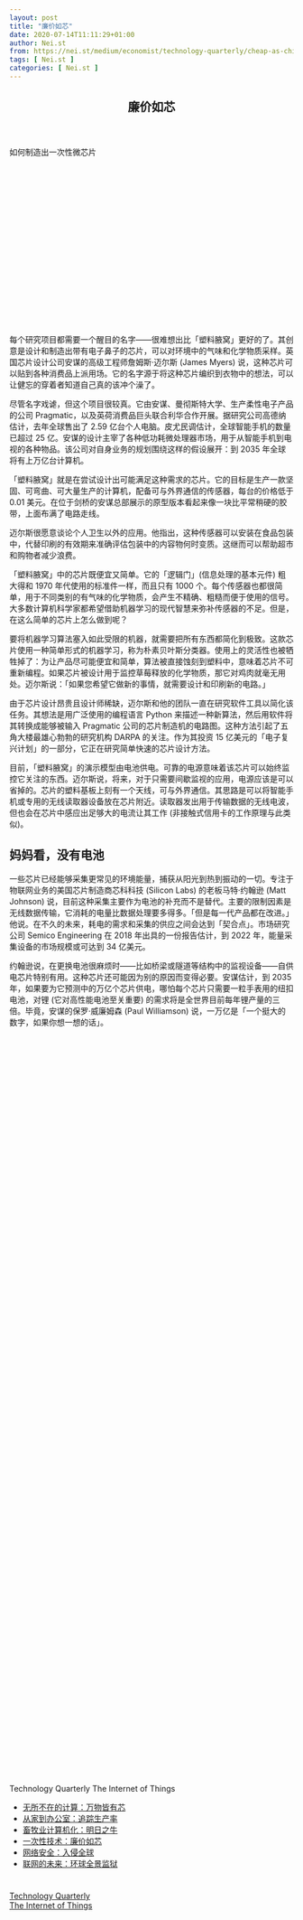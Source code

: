 ```yaml
---
layout: post
title: "廉价如芯"
date: 2020-07-14T11:11:29+01:00
author: Nei.st
from: https://nei.st/medium/economist/technology-quarterly/cheap-as-chips
tags: [ Nei.st ]
categories: [ Nei.st ]
---
```


<article class="post-5638 post type-post status-publish format-standard hentry category-technology-quarterly tag-the-internet-of-things" id="post-5638">
 <header class="page-header medium Archives">
  <div class="page-header__image">
  </div>
  <div class="page-header__content">
   <h1 class="page-title text-align-center">
    廉价如芯
   </h1>
  </div>
 </header>
 <div class="entry-content aesop-entry-content" id="post-5638-content">
  <link as="font" crossorigin="anonymous" href="//cdn.jsdelivr.net/gh/0nd1jyU39XQ/_/glyph/font-face/0uIzqoZjSuJfvSBnvgXTcApMtcVhMcpr.woff" rel="preload" type="font/woff"/>
  <link as="font" crossorigin="anonymous" href="//cdn.jsdelivr.net/gh/0nd1jyU39XQ/_/glyph/font-face/1sTnSLZWDKucPX6SAk.woff" rel="preload" type="font/woff"/>
  <p class="blog-post__description">
   如何制造出一次性微芯片
  </p>
  <span id="more-5638">
  </span>
  <div class="navigation__primary-inner">
   <a class="economist__link-logo" href="//nei.st/medium/economist">
   </a>
  </div>
  <div class="container img component-image">
   <div class="aspectRatioPlaceholder" style="padding-bottom:56.25%;height: 0;">
    <div class="progressiveMedia" data-height="720" data-width="1280">
     <img alt="" class="progressiveMedia-image" data-src="https://cdn.jsdelivr.net/gh/0nd1jyU39XQ/_/img/1/e52bf525ly1g7issks4wdj20zk0k0q6b.jpg" src="https://cdn.jsdelivr.net/gh/0nd1jyU39XQ/_/img/1/e52bf525ly1g7issks4wdj20zk0k0q6b.jpg"/>
    </div>
   </div>
  </div>
  <p>
   每个研究项目都需要一个醒目的名字——很难想出比「塑料腋窝」更好的了。其创意是设计和制造出带有电子鼻子的芯片，可以对环境中的气味和化学物质采样。英国芯片设计公司安谋的高级工程师詹姆斯·迈尔斯 (James Myers) 说，这种芯片可以贴到各种消费品上派用场。它的名字源于将这种芯片编织到衣物中的想法，可以让健忘的穿着者知道自己真的该冲个澡了。
  </p>
  <p>
   尽管名字戏谑，但这个项目很较真。它由安谋、曼彻斯特大学、生产柔性电子产品的公司 Pragmatic，以及英荷消费品巨头联合利华合作开展。据研究公司高德纳估计，去年全球售出了 2.59 亿台个人电脑。皮尤民调估计，全球智能手机的数量已超过 25 亿。安谋的设计主宰了各种低功耗微处理器市场，用于从智能手机到电视的各种物品。该公司对自身业务的规划围绕这样的假设展开：到 2035 年全球将有上万亿台计算机。
  </p>
  <p>
   「塑料腋窝」就是在尝试设计出可能满足这种需求的芯片。它的目标是生产一款坚固、可弯曲、可大量生产的计算机，配备可与外界通信的传感器，每台的价格低于 0.01 美元。在位于剑桥的安谋总部展示的原型版本看起来像一块比平常稍硬的胶带，上面布满了电路走线。
  </p>
  <p>
   迈尔斯很愿意谈论个人卫生以外的应用。他指出，这种传感器可以安装在食品包装中，代替印刷的有效期来准确评估包装中的内容物何时变质。这继而可以帮助超市和购物者减少浪费。
  </p>
  <p>
   「塑料腋窝」中的芯片既便宜又简单。它的「逻辑门」(信息处理的基本元件) 粗大得和 1970 年代使用的标准件一样，而且只有 1000 个。每个传感器也都很简单，用于不同类别的有气味的化学物质，会产生不精确、粗糙而便于使用的信号。大多数计算机科学家都希望借助机器学习的现代智慧来弥补传感器的不足。但是，在这么简单的芯片上怎么做到呢？
  </p>
  <div class="code-block code-block-1" style="margin: 8px 0; clear: both;">
   <div class="container ads_KbHEVhh8Rw">
    <div class="card card--blog post-sidebar">
     <div class="card-body">
      <div class="logo_ngcontent-kty-0">
      </div>
      <div class="iframe-blocker U6XAMK63Vh00WqvF2BacIQ">
       <div class="background-h60B">
       </div>
       <div class="WumZiPCS4MeMw4pxQ">
       </div>
      </div>
     </div>
     <div class="card-footer">
      <div class="card-footer-wrapper" layout="row bottom-left">
      </div>
     </div>
    </div>
   </div>
  </div>
  <p>
   要将机器学习算法塞入如此受限的机器，就需要把所有东西都简化到极致。这款芯片使用一种简单形式的机器学习，称为朴素贝叶斯分类器。使用上的灵活性也被牺牲掉了：为让产品尽可能便宜和简单，算法被直接蚀刻到塑料中，意味着芯片不可重新编程。如果芯片被设计用于监控草莓释放的化学物质，那它对鸡肉就毫无用处。迈尔斯说：「如果您希望它做新的事情，就需要设计和印刷新的电路。」
  </p>
  <p>
   由于芯片设计昂贵且设计师稀缺，迈尔斯和他的团队一直在研究软件工具以简化该任务。其想法是用广泛使用的编程语言 Python 来描述一种新算法，然后用软件将其转换成能够被输入 Pragmatic 公司的芯片制造机的电路图。这种方法引起了五角大楼最雄心勃勃的研究机构 DARPA 的关注。作为其投资 15 亿美元的「电子复兴计划」的一部分，它正在研究简单快速的芯片设计方法。
  </p>
  <p>
   目前，「塑料腋窝」的演示模型由电池供电。可靠的电源意味着该芯片可以始终监控它关注的东西。迈尔斯说，将来，对于只需要间歇监视的应用，电源应该是可以省掉的。芯片的塑料基板上刻有一个天线，可与外界通信。其思路是可以将智能手机或专用的无线读取器设备放在芯片附近。读取器发出用于传输数据的无线电波，但也会在芯片中感应出足够大的电流让其工作 (非接触式信用卡的工作原理与此类似)。
  </p>
  <p>
   <h2>
    妈妈看，没有电池
   </h2>
  </p>
  <p>
   一些芯片已经能够采集更常见的环境能量，捕获从阳光到热到振动的一切。专注于物联网业务的美国芯片制造商芯科科技 (Silicon Labs) 的老板马特·约翰逊 (Matt Johnson) 说，目前这种采集主要作为电池的补充而不是替代。主要的限制因素是无线数据传输，它消耗的电量比数据处理要多得多。「但是每一代产品都在改进。」他说。在不久的未来，耗电的需求和采集的供应之间会达到「契合点」。市场研究公司 Semico Engineering 在 2018 年出具的一份报告估计，到 2022 年，能量采集设备的市场规模或可达到 34 亿美元。
  </p>
  <p>
   约翰逊说，在更换电池很麻烦时——比如桥梁或隧道等结构中的监视设备——自供电芯片特别有用。这种芯片还可能因为别的原因而变得必要。安谋估计，到 2035 年，如果要为它预测中的万亿个芯片供电，哪怕每个芯片只需要一粒手表用的纽扣电池，对锂 (它对高性能电池至关重要) 的需求将是全世界目前每年锂产量的三倍。毕竟，安谋的保罗·威廉姆森 (Paul Williamson) 说，一万亿是「一个挺大的数字，如果你想一想的话」。
  </p>
  <div class="code-block code-block-1" style="margin: 8px 0; clear: both;">
   <div class="container ads_KbHEVhh8Rw">
    <div class="card card--blog post-sidebar">
     <div class="card-body">
      <div class="logo_ngcontent-kty-0">
      </div>
      <div class="iframe-blocker U6XAMK63Vh00WqvF2BacIQ">
       <div class="background-h60B">
       </div>
       <div class="WumZiPCS4MeMw4pxQ">
       </div>
      </div>
     </div>
     <div class="card-footer">
      <div class="card-footer-wrapper" layout="row bottom-left">
      </div>
     </div>
    </div>
   </div>
  </div>
  <div class="js-elevateBottomRecirc u-marginTop40 u-xs-marginTop0 u-backgroundGrayLightest">
   <div class="elevate-container u-paddingBottom60 u-paddingHorizontal10 u-xs-paddingTop30">
    <div class="u-flexStretch u-paddingVertical32 u-xs-flexColumn u-xs-paddingTop0">
     <div class="u-width220 u-flex0 u-relative u-xs-hide">
      <a href="https://nei.st/medium/economist/qt-chips-with-everything" rel="noopener noreferrer" target="_blank">
       <div class="aspectRatioPlaceholder" style="padding-bottom:131.53225806451613%;;height: 0;">
        <div class="progressiveMedia" data-height="3262" data-width="2480">
         <img alt="" class="progressiveMedia-image lazyload" data-src="https://cdn.jsdelivr.net/gh/0nd1jyU39XQ/_/img/1/e52bf525ly1g7iuljlf37j21ww2im19x.jpg" src="https://cdn.jsdelivr.net/gh/0nd1jyU39XQ/_/img/1/e52bf525ly1g7iuljlf37j21ww2im19x.jpg"/>
        </div>
       </div>
      </a>
     </div>
     <div class="u-width100pct u-marginBottom20 u-xs-show elevateCoverShadow">
      <a href="https://nei.st/medium/economist/qt-chips-with-everything" rel="noopener noreferrer" target="_blank">
       <div class="aspectRatioPlaceholder" style="padding-bottom:131.53225806451613%;;height: 0;">
        <div class="progressiveMedia" data-height="3262" data-width="2480">
         <img alt="" class="progressiveMedia-image lazyload" data-src="https://cdn.jsdelivr.net/gh/0nd1jyU39XQ/_/img/1/e52bf525ly1g7iuljlf37j21ww2im19x.jpg" src="https://cdn.jsdelivr.net/gh/0nd1jyU39XQ/_/img/1/e52bf525ly1g7iuljlf37j21ww2im19x.jpg"/>
        </div>
       </div>
      </a>
     </div>
     <div class="u-flex1 u-flexColumn u-paddingVertical20 u-marginLeft40 u-borderBottomLighter u-borderBox u-minHeight280 u-xs-sizeFullWidth u-xs-paddingBottom30 u-xs-paddingTop10 u-xs-margin0 u-xs-minHeightAuto">
      <div class="blog-post__siblings-list-aside">
       <span class="blog-post__side-accent-rule">
        Technology Quarterly
       </span>
       <span class="blog-post__side-title">
        The Internet of Things
       </span>
       <ul class="blog-post__siblings-list">
        <li class="blog-post__siblings-list__article">
         <a class="blog-post__siblings-list__article__link" href="https://nei.st/medium/economist/chips-with-everything">
          <span class="blog-post__siblings-list__title">
           无所不在的计算：万物皆有芯
          </span>
         </a>
        </li>
        <li class="blog-post__siblings-list__article">
         <a class="blog-post__siblings-list__article__link" href="https://nei.st/medium/economist/tracking-productivity">
          <span class="blog-post__siblings-list__title">
           从家到办公室：追踪生产率
          </span>
         </a>
        </li>
        <li class="blog-post__siblings-list__article">
         <a class="blog-post__siblings-list__article__link" href="https://nei.st/medium/economist/the-cow-of-tomorrow">
          <span class="blog-post__siblings-list__title">
           畜牧业计算机化：明日之牛
          </span>
         </a>
        </li>
        <li class="blog-post__siblings-list__article">
         <a class="blog-post__siblings-list__article__link" href="https://nei.st/medium/economist/cheap-as-chips">
          <span class="blog-post__siblings-list__title">
           一次性技术：廉价如芯
          </span>
         </a>
        </li>
        <li class="blog-post__siblings-list__article">
         <a class="blog-post__siblings-list__article__link" href="https://nei.st/medium/economist/hack-the-planet">
          <span class="blog-post__siblings-list__title">
           网络安全：入侵全球
          </span>
         </a>
        </li>
        <li class="blog-post__siblings-list__article">
         <a class="blog-post__siblings-list__article__link" href="https://nei.st/medium/economist/a-planetary-panopticon">
          <span class="blog-post__siblings-list__title">
           联网的未来：环球全景监狱
          </span>
         </a>
        </li>
       </ul>
      </div>
     </div>
    </div>
   </div>
  </div>
  <div class="container ag ah">
   <div class="fe n el">
    <a class="dt du bn bo bp bq br bs bt bu dv dw bx by dx dy" href="https://nei.st/medium/economist?source=https://www.economist.com/technology-quarterly/2019/09/12/how-to-build-a-disposable-microchip">
     <div class="c ff fg ag ah fh el fi fj ce fk fl fm fn fo fp fq fr fs ft fu">
      <div class="bs em en eo ep eq fv ah fw fg ag bm eu fx q fy fz p ac">
      </div>
     </div>
    </a>
   </div>
  </div>
  <div class="code-block code-block-2" style="margin: 8px 0; clear: both;">
   <br/>
   <div class="container ads_KbHEVhh8Rw">
    <div class="card card--blog post-sidebar">
     <div class="card-body">
      <div class="logo_ngcontent-kty-0">
      </div>
      <div class="iframe-blocker U6XAMK63Vh00WqvF2BacIQ">
       <div class="background-h60B">
       </div>
       <div class="WumZiPCS4MeMw4pxQ">
       </div>
      </div>
     </div>
     <div class="card-footer">
      <div class="card-footer-wrapper" layout="row bottom-left">
      </div>
     </div>
    </div>
   </div>
  </div>
 </div>
 <footer class="entry-footer">
  <div class="categories icon-link">
   <a href="https://nei.st/category/medium/economist/technology-quarterly" rel="category tag">
    Technology Quarterly
   </a>
  </div>
  <div class="tags icon-link">
   <a href="https://nei.st/tag/the-internet-of-things" rel="tag">
    The Internet of Things
   </a>
  </div>
 </footer>
</article>


